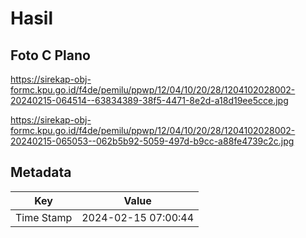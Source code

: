 # Hasil

## Foto C Plano

https://sirekap-obj-formc.kpu.go.id/f4de/pemilu/ppwp/12/04/10/20/28/1204102028002-20240215-064514--63834389-38f5-4471-8e2d-a18d19ee5cce.jpg

https://sirekap-obj-formc.kpu.go.id/f4de/pemilu/ppwp/12/04/10/20/28/1204102028002-20240215-065053--062b5b92-5059-497d-b9cc-a88fe4739c2c.jpg


## Metadata

| Key        | Value               |
| ---------- | ------------------- |
| Time Stamp | 2024-02-15 07:00:44 |



